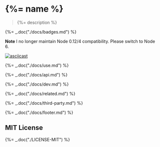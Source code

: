 # {%= name %}

> {%= description %}

{%= _.doc("./docs/badges.md") %}

**Note** I no longer maintain Node 0.12/4 compatibility. Please switch to
Node 6.

[![asciicast](https://asciinema.org/a/21645.png)](https://asciinema.org/a/21645)

{%= _.doc("./docs/use.md") %}

{%= _.doc("./docs/api.md") %}

{%= _.doc("./docs/dev.md") %}

{%= _.doc("./docs/related.md") %}

{%= _.doc("./docs/third-party.md") %}

{%= _.doc("./docs/footer.md") %}

## MIT License

{%= _.doc("./LICENSE-MIT") %}
